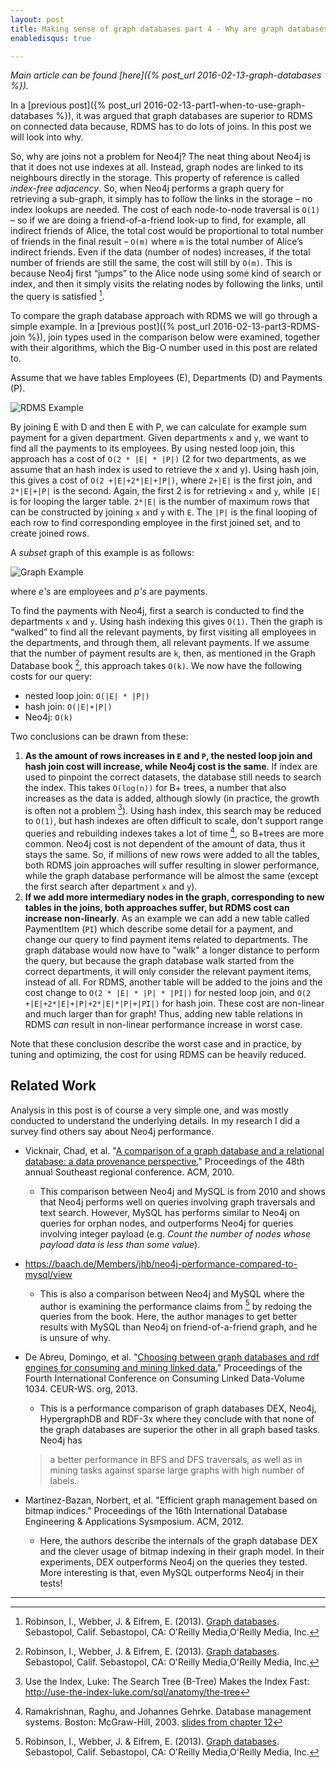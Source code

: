 ```yaml
---
layout: post
title: Making sense of graph databases part 4 - Why are graph databases more efficient than RDMS on connected data
enabledisqus: true

---
```


 _Main article can be found [here]({% post_url 2016-02-13-graph-databases %})._


In a [previous post]({% post_url 2016-02-13-part1-when-to-use-graph-databases %}), it was argued that graph databases are superior to RDMS on connected data because, RDMS has to do lots of joins. In this post we will look into why.
  
So, why are joins not a problem for Neo4j? The neat thing about Neo4j is that it does not use indexes at all. Instead, graph nodes are linked to its neighbours directly in the storage. This property of reference is called *index-free adjacency*. So, when Neo4j performs a graph query for retrieving a sub-graph, it simply has to follow the links in the storage – no index lookups are needed. The cost of each node-to-node traversal is `O(1)` – so if we are doing a friend-of-a-friend look-up to find, for example, all indirect friends of Alice, the total cost would be proportional to total number of friends in the final result  – `O(m)` where `m` is the total number of Alice’s indirect friends. Even if the data (number of nodes) increases, if the total number of friends are still the same, the cost will still by `O(m)`. This is because Neo4j first “jumps” to the Alice node using some kind of search or index, and then it simply visits the relating nodes by following the links, until the query is satisfied [^1].

To compare the graph database approach with RDMS we will go through a simple example. In a [previous post]({% post_url 2016-02-13-part3-RDMS-join %}), join types used in the comparison below were examined, together with their algorithms, which the Big-O number used in this post are related to.

Assume that we have tables Employees (E), Departments (D) and Payments (P).

![RDMS Example][employee_rdms]

By joining E with D and then E with P, we can calculate for example sum payment for a given department. Given departments `x` and `y`, we want to find all the payments to its employees. By using nested loop join, this approach has a cost of `O(2 * |E| * |P|)` (2 for two departments, as we assume that an hash index is used to retrieve the x and y). Using hash join, this gives a cost of `O(2 +|E|+2*|E|+|P|)`, where `2+|E|` is the first join, and `2*|E|+|P|` is the second. Again, the first 2 is for retrieving `x` and `y`, while `|E|` is for looping the larger table. `2*|E|` is the number of maximum rows that can be constructed by joining `x` and `y` with `E`. The `|P|` is the final looping of each row to find corresponding employee in the first joined set, and to create joined rows.

A *subset* graph of this example is as follows:

![Graph Example][employee_graph]

where *e's* are employees and *p's* are payments.

 To find the payments with Neo4j, first a search is conducted to find the departments `x` and `y`. Using hash indexing this gives `O(1)`. Then the graph is “walked” to find all the relevant payments, by first visiting all employees in the departments, and through them, all relevant payments. If we assume that the number of payment results are `k`, then, as mentioned in the Graph Database book [^1], this approach takes `O(k)`. We now have the following costs for our query:

* nested loop join: `O(|E| * |P|)`
* hash join: `O(|E|+|P|)`
* Neo4j: `O(k)`

Two conclusions can be drawn from these:

1. **As the amount of rows increases in `E` and `P`, the nested loop join and hash join cost will increase, while Neo4j cost is the same**. If index are used to pinpoint the correct datasets, the database still needs to search the index. This takes `O(log(n))` for B+ trees, a number that also increases as the data is added, although slowly (in practice, the growth is often not a problem [^2]). Using hash index, this search may be reduced to `O(1)`, but hash indexes are often difficult to scale, don't support range queries and rebuilding indexes takes a lot of time [^3], so B+trees are more common. Neo4j cost is not dependent of the amount of data, thus it stays the same. So, if millions of new rows were added to all the tables, both RDMS join approaches will suffer resulting in slower performance, while the graph database performance will be almost the same (except the first search after department `x` and `y`).
2. **If we add more intermediary nodes in the graph, corresponding to new tables in the joins, both approaches suffer, but RDMS cost can increase non-linearly**. As an example we can add a new table called PaymentItem (`PI`) which describe some detail for a payment, and change our query to find payment items related to departments. The graph database would now have to "walk" a longer distance to perform the query, but because the graph database walk started from the correct departments, it will only consider the relevant payment items, instead of all. For RDMS, another table will be added to the joins and the cost change to `O(2 * |E| * |P| * |PI|)` for nested loop join, and `O(2 +|E|+2*|E|+|P|+2*|E|*|P|+|PI|)` for hash join. These cost are non-linear and much larger than for graph! Thus, adding new table relations in RDMS *can* result in non-linear performance increase in worst case.

Note that these conclusion describe the worst case and in practice, by tuning and optimizing, the cost for using RDMS can be heavily reduced.


## Related Work
Analysis in this post is of course a very simple one, and was mostly conducted to understand the underlying details. In my research I did a survey find others say about Neo4j performance.

* Vicknair, Chad, et al. "[A comparison of a graph database and a relational database: a data provenance perspective.](http://www.cs.olemiss.edu/~ychen/publications/conference/vicknair_acmse10.pdf)" Proceedings of the 48th annual Southeast regional conference. ACM, 2010.
  * This comparison between Neo4j and MySQL is from 2010 and shows that Neo4j performs well on queries involving graph traversals and text search. However, MySQL has performs similar to Neo4j on queries for orphan nodes, and outperforms Neo4j for queries involving integer payload (e.g. _Count the number of nodes whose payload data is less than some value_).
* <https://baach.de/Members/jhb/neo4j-performance-compared-to-mysql/view>
  * This is also a comparison between Neo4j and MySQL where the author is examining the performance claims from [^1] by redoing the queries from the book. Here, the author manages to get better results with MySQL than Neo4j on friend-of-a-friend graph, and he is unsure of why.
* De Abreu, Domingo, et al. "[Choosing between graph databases and rdf engines for consuming and mining linked data.](http://citeseerx.ist.psu.edu/viewdoc/download?doi=10.1.1.383.2534&rep=rep1&type=pdf)" Proceedings of the Fourth International Conference on Consuming Linked Data-Volume 1034. CEUR-WS. org, 2013.
  * This is a performance comparison of graph databases DEX, Neo4j, HypergraphDB and RDF-3x where they conclude with that none of the graph databases are superior the other in all graph based tasks. Neo4j has

  > a better performance in BFS and DFS traversals, as well as in mining tasks against sparse large graphs with high number of labels.

* Martínez-Bazan, Norbert, et al. "Efficient graph management based on bitmap indices." Proceedings of the 16th International Database Engineering & Applications Sysmposium. ACM, 2012.
  * Here, the authors describe the internals of the graph database DEX and the clever usage of bitmap indexing in their graph model. In their experiments, DEX outperforms Neo4j on the queries they tested. More interesting is that, even MySQL outperforms Neo4j in their tests!

[employee_rdms]: {{site.url}}/assets/employee_rdms.png "RDMS Example"
[employee_graph]: {{site.url}}/assets/employee_graph.png "Graph Example"

---

[^1]: Robinson, I., Webber, J. & Eifrem, E. (2013). [Graph databases](http://graphdatabases.com). Sebastopol, Calif. Sebastopol, CA: O'Reilly Media,O'Reilly Media, Inc.
[^2]: Use the Index, Luke: The Search Tree (B-Tree) Makes the Index Fast: <http://use-the-index-luke.com/sql/anatomy/the-tree>
[^3]: Ramakrishnan, Raghu, and Johannes Gehrke. Database management systems. Boston: McGraw-Hill, 2003. [slides from chapter 12](http://www.slideshare.net/koolkampus/ch12)